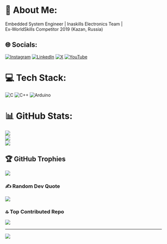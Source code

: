 # 💫 About Me:
Embedded System Engineer | Inaskills Electronics Team | <br>Ex-WorldSkills Competitor 2019 (Kazan, Russia)


## 🌐 Socials:
[![Instagram](https://img.shields.io/badge/Instagram-%23E4405F.svg?logo=Instagram&logoColor=white)](https://instagram.com/khoirulgunder) [![LinkedIn](https://img.shields.io/badge/LinkedIn-%230077B5.svg?logo=linkedin&logoColor=white)](https://linkedin.com/in/khoirulgunder) [![X](https://img.shields.io/badge/X-black.svg?logo=X&logoColor=white)](https://x.com/khoirul_gunder) [![YouTube](https://img.shields.io/badge/YouTube-%23FF0000.svg?logo=YouTube&logoColor=white)](https://youtube.com/@createme_id) 

# 💻 Tech Stack:
![C](https://img.shields.io/badge/c-%2300599C.svg?style=for-the-badge&logo=c&logoColor=white) ![C++](https://img.shields.io/badge/c++-%2300599C.svg?style=for-the-badge&logo=c%2B%2B&logoColor=white) 
![Arduino](https://img.shields.io/badge/-Arduino-00979D?style=for-the-badge&logo=Arduino&logoColor=white)
# 📊 GitHub Stats:
![](https://github-readme-stats.vercel.app/api?username=khoirulabdulloh&theme=react&hide_border=false&include_all_commits=false&count_private=false)<br/>
![](https://github-readme-streak-stats.herokuapp.com/?user=khoirulabdulloh&theme=react&hide_border=false)<br/>
![](https://github-readme-stats.vercel.app/api/top-langs/?username=khoirulabdulloh&theme=react&hide_border=false&include_all_commits=false&count_private=false&layout=compact)

## 🏆 GitHub Trophies
![](https://github-profile-trophy.vercel.app/?username=khoirulabdulloh&theme=radical&no-frame=false&no-bg=true&margin-w=4)

### ✍️ Random Dev Quote
![](https://quotes-github-readme.vercel.app/api?type=horizontal&theme=radical)

### 🔝 Top Contributed Repo
![](https://github-contributor-stats.vercel.app/api?username=khoirulabdulloh&limit=5&theme=dark&combine_all_yearly_contributions=true)

---
[![](https://visitcount.itsvg.in/api?id=khoirulabdulloh&icon=0&color=0)](https://visitcount.itsvg.in)

<!-- Proudly created with GPRM ( https://gprm.itsvg.in ) -->
